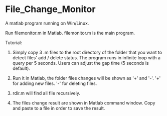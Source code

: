 # File_Change_Monitor
A matlab program running on Win/Linux.

Run filemonitor.m in Matlab. filemonitor.m is the main program.

Tutorial:

1. Simply copy 3 .m files to the root directory of the folder that you want to detect files' add / delete status. The program runs in infinite loop with a query per 5 seconds. Users can adjust the gap time (5 seconds is default).

2. Run it in Matlab, the folder files changes will be shown as '+' and '-'. '+' for adding new files. '-' for deleting files.

3. rdir.m will find all file recursively.

4. The files change result are shown in Matlab command window. Copy and paste to a file in order to save the result.
